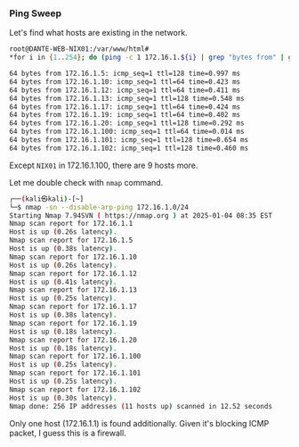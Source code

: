 ### Ping Sweep

Let's find what hosts are existing in the network.

```bash
root@DANTE-WEB-NIX01:/var/www/html# 
*for i in {1..254}; do (ping -c 1 172.16.1.${i} | grep "bytes from" | grep -v "Unreachable" &); done;*

64 bytes from 172.16.1.5: icmp_seq=1 ttl=128 time=0.997 ms
64 bytes from 172.16.1.10: icmp_seq=1 ttl=64 time=0.423 ms
64 bytes from 172.16.1.12: icmp_seq=1 ttl=64 time=0.411 ms
64 bytes from 172.16.1.13: icmp_seq=1 ttl=128 time=0.548 ms
64 bytes from 172.16.1.17: icmp_seq=1 ttl=64 time=0.424 ms
64 bytes from 172.16.1.19: icmp_seq=1 ttl=64 time=0.402 ms
64 bytes from 172.16.1.20: icmp_seq=1 ttl=128 time=0.292 ms
64 bytes from 172.16.1.100: icmp_seq=1 ttl=64 time=0.014 ms
64 bytes from 172.16.1.101: icmp_seq=1 ttl=128 time=0.654 ms
64 bytes from 172.16.1.102: icmp_seq=1 ttl=128 time=0.460 ms
```

Except `NIX01` in 172.16.1.100, there are 9 hosts more.

Let me double check with `nmap` command.

```bash
┌──(kali㉿kali)-[~]
└─$ nmap -sn --disable-arp-ping 172.16.1.0/24
Starting Nmap 7.94SVN ( https://nmap.org ) at 2025-01-04 08:35 EST
Nmap scan report for 172.16.1.1
Host is up (0.26s latency).
Nmap scan report for 172.16.1.5
Host is up (0.38s latency).
Nmap scan report for 172.16.1.10
Host is up (0.26s latency).
Nmap scan report for 172.16.1.12
Host is up (0.41s latency).
Nmap scan report for 172.16.1.13
Host is up (0.25s latency).
Nmap scan report for 172.16.1.17
Host is up (0.38s latency).
Nmap scan report for 172.16.1.19
Host is up (0.18s latency).
Nmap scan report for 172.16.1.20
Host is up (0.18s latency).
Nmap scan report for 172.16.1.100
Host is up (0.25s latency).
Nmap scan report for 172.16.1.101
Host is up (0.25s latency).
Nmap scan report for 172.16.1.102
Host is up (0.30s latency).
Nmap done: 256 IP addresses (11 hosts up) scanned in 12.52 seconds
```

Only one host (172.16.1.1) is found additionally.
Given it's blocking ICMP packet, I guess this is a firewall.